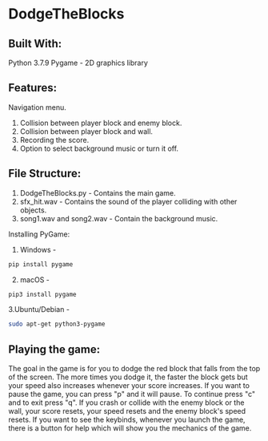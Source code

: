 # DodgeTheBlocks

## Built With:

Python 3.7.9
Pygame - 2D graphics library



## Features:

Navigation menu.
1. Collision between player block and enemy block.
2. Collision between player block and wall.
3. Recording the score.
4. Option to select background music or turn it off.



## File Structure:

1. DodgeTheBlocks.py - Contains the main game.
2. sfx_hit.wav - Contains the sound of the player colliding with other objects.
3. song1.wav and song2.wav - Contain the background music.


Installing PyGame:

1. Windows -
```bash 
pip install pygame
```
2. macOS - 
```bash
pip3 install pygame
```

3.Ubuntu/Debian - 
```bash
sudo apt-get python3-pygame
```



## Playing the game:

The goal in the game is for you to dodge the red block that falls from the top of the screen.
The more times you dodge it, the faster the block gets but your speed also increases whenever your
score increases.
If you want to pause the game, you can press "p" and it will pause. To continue press "c" and to
exit press "q". 
If you crash or collide with the enemy block or the wall, your score resets, your speed resets and the enemy
block's speed resets. 
If you want to see the keybinds, whenever you launch the game, there is a button for help which will show you
the mechanics of the game.

